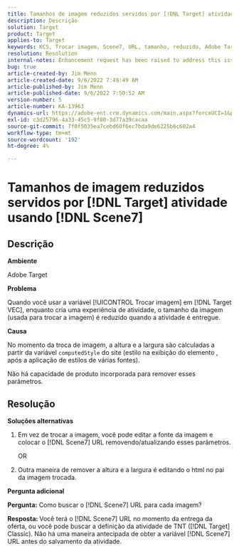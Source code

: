 ```yaml
---
title: Tamanhos de imagem reduzidos servidos por [!DNL Target] atividade usando o Scene7
description: Descrição
solution: Target
product: Target
applies-to: Target
keywords: KCS, Trocar imagem, Scene7, URL, tamanho, reduzido, Adobe Target
resolution: Resolution
internal-notes: Enhancement request has been raised to address this issue permanentaly
bug: true
article-created-by: Jim Menn
article-created-date: 9/6/2022 7:49:49 AM
article-published-by: Jim Menn
article-published-date: 9/6/2022 7:50:52 AM
version-number: 5
article-number: KA-13963
dynamics-url: https://adobe-ent.crm.dynamics.com/main.aspx?forceUCI=1&pagetype=entityrecord&etn=knowledgearticle&id=f88b677b-b82d-ed11-9db1-0022480866ad
exl-id: c3d25796-4a33-45c5-9f80-3d77a39cacaa
source-git-commit: 7f0f5035ea7cebd60f6ec7bda9de6225b6c602a4
workflow-type: tm+mt
source-wordcount: '192'
ht-degree: 4%

---
```


# Tamanhos de imagem reduzidos servidos por [!DNL Target] atividade usando [!DNL Scene7]

## Descrição

<b>Ambiente</b>

Adobe Target

<b>Problema</b>

Quando você usar a variável [!UICONTROL Trocar imagem] em [!DNL Target VEC], enquanto cria uma experiência de atividade, o tamanho da imagem (usada para trocar a imagem) é reduzido quando a atividade é entregue.

<b>Causa</b>

No momento da troca de imagem, a altura e a largura são calculadas a partir da variável `computedStyle` do site (estilo na exibição do elemento , após a aplicação de estilos de várias fontes).

Não há capacidade de produto incorporada para remover esses parâmetros.

## Resolução

<b>Soluções alternativas</b>

1. Em vez de trocar a imagem, você pode editar a fonte da imagem e colocar o [!DNL Scene7] URL removendo/atualizando esses parâmetros.

   OR

1. Outra maneira de remover a altura e a largura é editando o html no pai da imagem trocada.

<b>Pergunta adicional</b>

<b>Pergunta:</b> Como buscar o [!DNL Scene7] URL para cada imagem? 

<b>Resposta: </b>Você terá o [!DNL Scene7] URL no momento da entrega da oferta, ou você pode buscar a definição da atividade de TNT ([!DNL Target] Classic). Não há uma maneira antecipada de obter a variável [!DNL Scene7] URL antes do salvamento da atividade.
